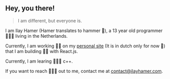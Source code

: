 ## Hey, you there!

> I am different, but everyone is.

I am Ilay Hamer (Hamer translates to hammer 🔨), a 13 year old programmer 🧑🏽‍💻 living in the Netherlands.

Currently, I am working 💪🏼 on my [personal site](https://www.ilayhamer.com) (It is in dutch only for now 🙁) that I am building 👷🏽 with React.js.

Currently, I am learing 👨🏽‍🏫 c++.

If you want to reach 🙋🏼‍♂️ out to me, contact me at contact@ilayhamer.com.

<!--
**Bloepcode/Bloepcode** is a ✨ _special_ ✨ repository because its `README.md` (this file) appears on your GitHub profile.

Here are some ideas to get you started:

- 🔭 I’m currently working on ...
- 🌱 I’m currently learning ...
- 👯 I’m looking to collaborate on ...
- 🤔 I’m looking for help with ...
- 💬 Ask me about ...
- 📫 How to reach me: ...
- 😄 Pronouns: ...
- ⚡ Fun fact: ...
-->
